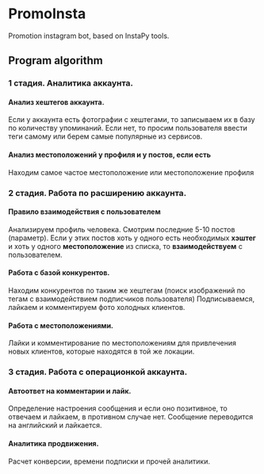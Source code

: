 # PromoInsta
Promotion instagram bot, based on InstaPy tools.

## Program algorithm

### 1 стадия. Аналитика аккаунта.

#### Анализ хештегов аккаунта.
Если у аккаунта есть фотографии с хештегами, то записываем их в базу по количеству упоминаний.
Если нет, то просим пользователя ввести теги самому или берем самые популярные из сервисов.

#### Анализ местоположений у профиля и у постов, если есть
Находим самое частое местоположение или местоположение профиля

### 2 стадия. Работа по расширению аккаунта.

#### Правило взаимодействия с пользователем

Анализируем профиль человека.
Смотрим последние 5-10 постов (параметр).
Если у этих постов хоть у одного есть необходимых **хэштег** и хоть у одного **местоположение** из списка, то **взаимодействуем** с пользователем.

#### Работа с базой конкурентов.
Находим конкурентов по таким же хештегам (поиск изображений по тегам с взаимодействием подписчиков пользователя)
Подписываемся, лайкаем и комментируем фото холодных клиентов.



#### Работа с местоположениями.

Лайки и комментирование по местоположениям для привлечения новых клиентов, которые находятся в той же локации.

### 3 стадия. Работа с операционкой аккаунта.

#### Автоответ на комментарии и лайк.
Определение настроения сообщения и если оно позитивное, то отвечаем и лайкаем, в противном случае нет.
Сообщение переводится на английский и лайкается.

#### Аналитика продвижения.
Расчет конверсии, времени подписки и прочей аналитики.
